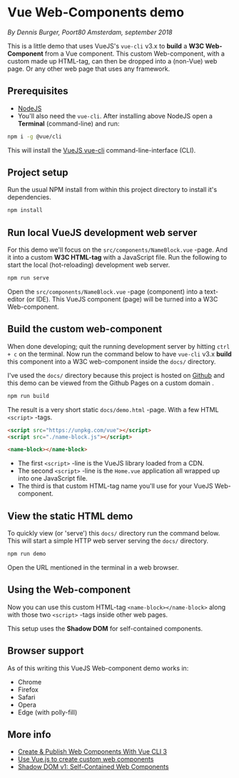 # Vue Web-Components demo

*By Dennis Burger, Poort80 Amsterdam, september 2018*

This is a little demo that uses VueJS's `vue-cli` v3.x to **build** a **W3C Web-Component** from a Vue component. This custom Web-component, with a custom made up HTML-tag, can then be dropped into a (non-Vue) web page. Or any other web page that uses any framework.

## Prerequisites

* [NodeJS](https://nodejs.org/en/)
* You'll also need the `vue-cli`. After installing above NodeJS open a **Terminal** (command-line) and run:

```bash
npm i -g @vue/cli
```

This will install the [VueJS vue-cli](https://cli.vuejs.org/guide/installation.html) command-line-interface (CLI).

## Project setup

Run the usual NPM install from within this project directory to install it's dependencies.

```bash
npm install
```

## Run local VueJS development web server

For this demo we'll focus on the `src/components/NameBlock.vue` -page. And it into a custom **W3C HTML-tag** with a JavaScript file. Run the following to start the local (hot-reloading) development web server.

```bash
npm run serve
```

Open the `src/components/NameBlock.vue` -page (component) into a text-editor (or IDE). This VueJS component (page) will be turned into a W3C Web-component.

## Build the custom web-component

When done developing; quit the running development server by hitting `ctrl + c` on the terminal. Now run the command below to have `vue-cli` v3.x **build** this component into a W3C web-component inside the `docs/` directory.

I've used the `docs/` directory because this project is hosted on [Github](https://github.com/dutchwebworks/vue-web-component-demo) and this demo can be viewed from the Github Pages on a custom domain .

```bash
npm run build
```

The result is a very short static `docs/demo.html` -page. With a few HTML `<script>` -tags.

```html
<script src="https://unpkg.com/vue"></script>
<script src="./name-block.js"></script>

<name-block></name-block>
```

* The first `<script>` -line is the VueJS library loaded from a CDN.
* The second `<script>` -line is the `Home.vue` application all wrapped up into one JavaScript file.
* The third is that custom HTML-tag name you'll use for your VueJS Web-component.

## View the static HTML demo

To quickly view (or 'serve') this `docs/` directory run the command below. This will start a simple HTTP web server serving the `docs/` directory.

```bash
npm run demo
```

Open the URL mentioned in the terminal in a web browser.

## Using the Web-component

Now you can use this custom HTML-tag `<name-block></name-block>` along with those two `<script>` -tags inside other web pages.

This setup uses the **Shadow DOM** for self-contained components.

## Browser support

As of this writing this VueJS Web-component demo works in:

* Chrome
* Firefox
* Safari
* Opera
* Edge (with polly-fill)

## More info

* [Create & Publish Web Components With Vue CLI 3](https://vuejsdevelopers.com/2018/05/21/vue-js-web-component/)
* [Use Vue.js to create custom web components](http://vuetips.com/vue-web-components)
* [Shadow DOM v1: Self-Contained Web Components](https://developers.google.com/web/fundamentals/web-components/shadowdom)
